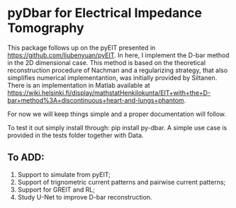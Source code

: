 # pyDbar for Electrical Impedance Tomography

This package follows up on the pyEIT presented in https://github.com/liubenyuan/pyEIT. In here, I implement the D-bar method in the 2D dimensional case. This method is based on the theoretical reconstruction procedure of Nachman and a regularizing strategy, that also simplifies numerical implementantion, was initially provided by Siltanen. There is an implementation in Matlab available at https://wiki.helsinki.fi/display/mathstatHenkilokunta/EIT+with+the+D-bar+method%3A+discontinuous+heart-and-lungs+phantom.

For now we will keep things simple and a proper documentation will follow.

To test it out simply install through: pip install py-dbar.
A simple use case is provided in the tests folder together with Data.


## To ADD: 

 1. Support to simulate from pyEIT;
 2. Support of trignometric current patterns and pairwise current patterns;
 3. Support for GREIT and RL;
 4. Study U-Net to improve D-bar reconstruction.
